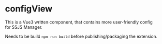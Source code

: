 # configView

This is a Vue3 written component, that contains more user-friendly config for SSJS Manager.

Needs to be build `npm run build` before publishing/packaging the extension.
